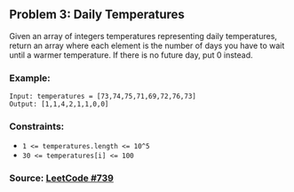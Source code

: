 ## Problem 3: Daily Temperatures
Given an array of integers temperatures representing daily temperatures, return an array where each element is the number of days you have to wait until a warmer temperature. If there is no future day, put 0 instead.

### Example:
```
Input: temperatures = [73,74,75,71,69,72,76,73]
Output: [1,1,4,2,1,1,0,0]
```

### Constraints:
- `1 <= temperatures.length <= 10^5`
- `30 <= temperatures[i] <= 100`

### Source: [LeetCode #739](https://leetcode.com/problems/daily-temperatures/)

